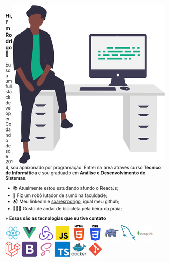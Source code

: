 <img align="right" src="./icons/avatar.svg" alt="Illustration of Rodrigo in the office" width=480px height=500px/>

### Hi, I'm Rodrigo 👋

Eu sou um full stack developer. Codando desde 2014, sou apaixonado por programação. Entrei na área através curso **Técnico de Informática** e sou graduado em **Análise e Desenvolvimento de Sistemas**.

- 📚 Atualmente estou estudando afundo o ReactJs;
- 🤖 Fiz um robô lutador de sumô na faculdade;
- 📬 Meu linkedIn é [soaresrodrigo](https://www.linkedin.com/in/soaresrodrigo/), igual meu github;
- 🚴🏿‍♂️ Gosto de andar de bicicleta pela beira da praia;

» **Essas são as tecnologias que eu tive contato**

<img src="./icons/react.svg" alt="React" width="48"/>
<img src="./icons/vuejs.svg" alt="vuejs" width="48"/>
<img src="./icons/redux.svg" alt="redux" width="48" title="redux"/>
<img src="./icons/javascript.svg" alt="javascript" width="48"/>
<img src="./icons/html5.svg" alt="html5" width="48" title="html5"/>
<img src="./icons/css3.svg" alt="css3" width="48" title="css3"/>
<img src="./icons/php.svg" alt="php" width="48" title="php"/>
<img src="./icons/mysql.svg" alt="mysql" width="48" title="mysql"/>
<img src="./icons/mongodb.svg" alt="mongodb" width="48" title="mongodb"/>
<img src="./icons/laravel.svg" alt="laravel" width="48" title="laravel"/>
<img src="./icons/bootstrap.svg" alt="bootstrap" width="48" title="bootstrap"/>
<img src="./icons/scss.svg" alt="scss" width="48" title="scss"/>
<img src="./icons/typescript.svg" alt="typescript" width="48" title="typescript"/>
<img src="./icons/docker.svg" alt="docker" width="48" title="docker"/>
<img src="./icons/git.svg" alt="git" width="48" title="git"/>